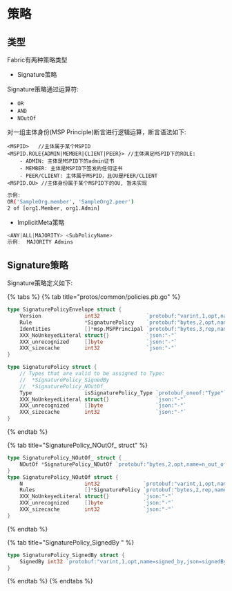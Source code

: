 # 策略

## 类型

Fabric有两种策略类型

* Signature策略

Signature策略通过运算符:

* `OR`
* `AND`
* `NOutOf`

对一组主体身份\(MSP Principle\)断言进行逻辑运算，断言语法如下:

```text
<MSPID>   //主体属于某个MSPID
<MSPID.ROLE{ADMIN|MEMBER|CLIENT|PEER}> //主体满足MSPID下的ROLE: 
    - ADMIN: 主体是MSPID下的admin证书
    - MEMBER: 主体是MSPID下签发的任何证书
    - PEER/CLIENT: 主体属于MSPID，且OU是PEER/CLIENT
<MSPID.OU> //主体身份属于某个MSPID下的OU, 暂未实现
```

```bash
示例: 
OR('SampleOrg.member', 'SampleOrg2.peer')
2 of [org1.Member, org1.Admin]
```

* ImplicitMeta策略

```c
<ANY|ALL|MAJORITY> <SubPolicyName>
示例:  MAJORITY Admins
```

## Signature策略

Signature策略定义如下:

{% tabs %}
{% tab title="protos/common/policies.pb.go" %}
```go
type SignaturePolicyEnvelope struct {
	Version              int32               `protobuf:"varint,1,opt,name=version,proto3" json:"version,omitempty"`
	Rule                 *SignaturePolicy    `protobuf:"bytes,2,opt,name=rule,proto3" json:"rule,omitempty"`
	Identities           []*msp.MSPPrincipal `protobuf:"bytes,3,rep,name=identities,proto3" json:"identities,omitempty"`
	XXX_NoUnkeyedLiteral struct{}            `json:"-"`
	XXX_unrecognized     []byte              `json:"-"`
	XXX_sizecache        int32               `json:"-"`
}

type SignaturePolicy struct {
	// Types that are valid to be assigned to Type:
	//	*SignaturePolicy_SignedBy
	//	*SignaturePolicy_NOutOf_
	Type                 isSignaturePolicy_Type `protobuf_oneof:"Type"`
	XXX_NoUnkeyedLiteral struct{}               `json:"-"`
	XXX_unrecognized     []byte                 `json:"-"`
	XXX_sizecache        int32                  `json:"-"`
}
```
{% endtab %}

{% tab title="SignaturePolicy\_NOutOf\_ struct" %}
```go
type SignaturePolicy_NOutOf_ struct {
	NOutOf *SignaturePolicy_NOutOf `protobuf:"bytes,2,opt,name=n_out_of,json=nOutOf,proto3,oneof"`
}
type SignaturePolicy_NOutOf struct {
	N                    int32              `protobuf:"varint,1,opt,name=n,proto3" json:"n,omitempty"`
	Rules                []*SignaturePolicy `protobuf:"bytes,2,rep,name=rules,proto3" json:"rules,omitempty"`
	XXX_NoUnkeyedLiteral struct{}           `json:"-"`
	XXX_unrecognized     []byte             `json:"-"`
	XXX_sizecache        int32              `json:"-"`
}
```
{% endtab %}

{% tab title="SignaturePolicy\_SignedBy " %}
```go
type SignaturePolicy_SignedBy struct {
	SignedBy int32 `protobuf:"varint,1,opt,name=signed_by,json=signedBy,proto3,oneof"`
}
```
{% endtab %}
{% endtabs %}



